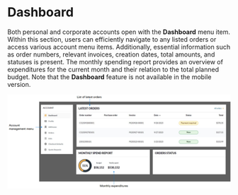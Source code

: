 # Dashboard

Both personal and corporate accounts open with the **Dashboard** menu item. Within this section, users can efficiently navigate to any listed orders or access various account menu items. Additionally, essential information such as order numbers, relevant invoices, creation dates, total amounts, and statuses is present. The monthly spending report provides an overview of expenditures for the current month and their relation to the total planned budget. Note that the **Dashboard** feature is not available in the mobile version.

![Dashboard](../media/dashboard.png)